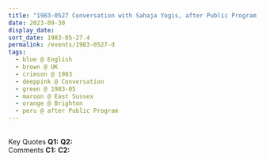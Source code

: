 ```yaml
---
title: "1983-0527 Conversation with Sahaja Yogis, after Public Program, Āśhram, Brighton, East Sussex, UK"
date: 2023-09-30
display_date: 
sort_date: 1983-05-27.4
permalink: /events/1983-0527-d
tags:
  - blue @ English
  - brown @ UK
  - crimson @ 1983
  - deeppink @ Conversation
  - green @ 1983-05
  - maroon @ East Sussex
  - orange @ Brighton
  - peru @ after Public Program
---
```


<br>

<wave-list>
  <list-title color="DarkSeaGreen" width="55">Key Quotes</list-title>
  <list-item color="BlanchedAlmond" width="280"><b>Q1:</b> <i></i></list-item>
  <list-item color="Lavender" width="280"><b>Q2:</b> <i></i></list-item>
</wave-list>

<br>

<wave-list>
  <list-title color="DarkSeaGreen" width="55">Comments</list-title>
  <list-item color="BlanchedAlmond" width="280"><b>C1:</b> <i></i></list-item>
  <list-item color="Lavender" width="280"><b>C2:</b> <i></i></list-item>
</wave-list>
